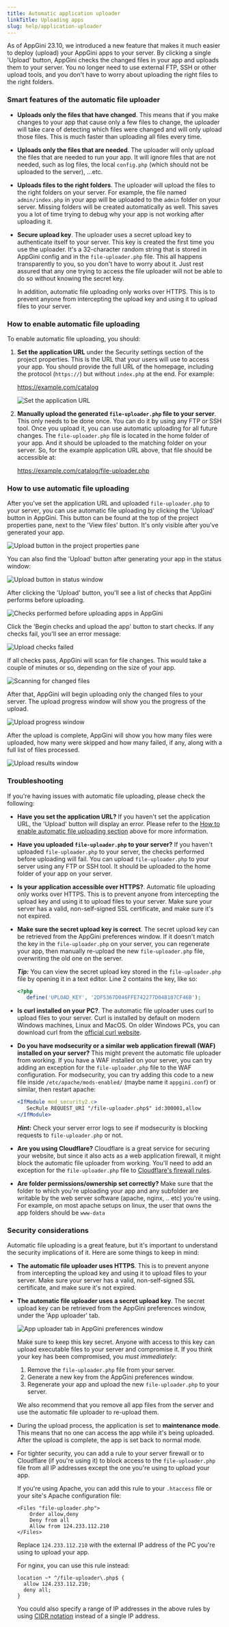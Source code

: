 ```yaml
---
title: Automatic application uploader
linkTitle: Uploading apps
slug: help/application-uploader
---
```


As of AppGini 23.10, we introduced a new feature that makes it much easier to deploy (upload) your AppGini apps to your server. By clicking a single 'Upload' button, AppGini checks the changed files in your app and uploads them to your server. You no longer need to use external FTP, SSH or other upload tools, and you don't have to worry about uploading the right files to the right folders.

### Smart features of the automatic file uploader

*   **Uploads only the files that have changed**. This means that if you make changes to your app that cause only a few files to change, the uploader will take care of detecting which files were changed and will only upload those files. This is much faster than uploading all files every time.
*   **Uploads only the files that are needed**. The uploader will only upload the files that are needed to run your app. It will ignore files that are not needed, such as log files, the local `config.php` (which should not be uploaded to the server), ...etc.
*   **Uploads files to the right folders**. The uploader will upload the files to the right folders on your server. For example, the file named `admin/index.php` in your app will be uploaded to the `admin` folder on your server. Missing folders will be created automatically as well. This saves you a lot of time trying to debug why your app is not working after uploading it.
*   **Secure upload key**. The uploader uses a secret upload key to authenticate itself to your server. This key is created the first time you use the uploader. It's a 32-character random string that is stored in AppGini config and in the `file-uploader.php` file. This all happens transparently to you, so you don't have to worry about it. Just rest assured that any one trying to access the file uploader will not be able to do so without knowing the secret key.
    
    In addition, automatic file uploading only works over HTTPS. This is to prevent anyone from intercepting the upload key and using it to upload files to your server.
    

### How to enable automatic file uploading

To enable automatic file uploading, you should:

1.  **Set the application URL** under the Security settings section of the project properties. This is the URL that your users will use to access your app. You should provide the full URL of the homepage, including the protocol (`https://`) but without `index.php` at the end. For example:
    
    https://example.com/catalog
    
    ![Set the application URL](https://cdn.bigprof.com/images/appgini-app-url.png)
    
2.  **Manually upload the generated `file-uploader.php` file to your server**. This only needs to be done once. You can do it by using any FTP or SSH tool. Once you upload it, you can use automatic uploading for all future changes. The `file-uploader.php` file is located in the home folder of your app. And it should be uploaded to the matching folder on your server. So, for the example application URL above, that file should be accessible at:
    
    https://example.com/catalog/file-uploader.php
    

### How to use automatic file uploading

After you've set the application URL and uploaded `file-uploader.php` to your server, you can use automatic file uploading by clicking the 'Upload' button in AppGini. This button can be found at the top of the project properties pane, next to the 'View files' button. It's only visible after you've generated your app.

![Upload button in the project properties pane](https://cdn.bigprof.com/images/appgini-upload-button-project-properties-pane.png)

You can also find the 'Upload' button after generating your app in the status window:

![Upload button in status window](https://cdn.bigprof.com/images/appgini-upload-button-app-generator-status-window.png)

After clicking the 'Upload' button, you'll see a list of checks that AppGini performs before uploading.

![Checks performed before uploading apps in AppGini](https://cdn.bigprof.com/images/appgini-app-uploader-start-checks.png)

Click the 'Begin checks and upload the app' button to start checks. If any checks fail, you'll see an error message:

![Upload checks failed](https://cdn.bigprof.com/images/appgini-app-uploader-checks-failed.png)

If all checks pass, AppGini will scan for file changes. This would take a couple of minutes or so, depending on the size of your app.

![Scanning for changed files](https://cdn.bigprof.com/images/appgini-upload-scanning-changed-files.png)

After that, AppGini will begin uploading only the changed files to your server. The upload progress window will show you the progress of the upload.

![Upload progress window](https://cdn.bigprof.com/images/appgini-upload-progrss.png)

After the upload is complete, AppGini will show you how many files were uploaded, how many were skipped and how many failed, if any, along with a full list of files processed.

![Upload results window](https://cdn.bigprof.com/images/appgini-upload-finished.png)

### Troubleshooting

If you're having issues with automatic file uploading, please check the following:

*   **Have you set the application URL?** If you haven't set the application URL, the 'Upload' button will display an error. Please refer to the [How to enable automatic file uploading section](#how-to-enable-automatic-file-uploading) above for more information.
*   **Have you uploaded `file-uploader.php` to your server?** If you haven't uploaded `file-uploader.php` to your server, the checks performed before uploading will fail. You can upload `file-uploader.php` to your server using any FTP or SSH tool. It should be uploaded to the home folder of your app on your server.
*   **Is your application accessible over HTTPS?**. Automatic file uploading only works over HTTPS. This is to prevent anyone from intercepting the upload key and using it to upload files to your server. Make sure your server has a valid, non-self-signed SSL certificate, and make sure it's not expired.
*   **Make sure the secret upload key is correct**. The secret upload key can be retrieved from the AppGini preferences window. If it doesn't match the key in the `file-uploader.php` on your server, you can regenerate your app, then manually re-upload the new `file-uploader.php` file, overwriting the old one on the server.
    
    _**Tip:**_ You can view the secret upload key stored in the `file-uploader.php` file by opening it in a text editor. Line 2 contains the key, like so:
    
    ```php
    <?php
       define('UPLOAD_KEY', '2DF5367D046FFE742277D04B107CF46B');
    ```
    
*   **Is curl installed on your PC?**. The automatic file uploader uses curl to upload files to your server. Curl is installed by default on modern Windows machines, Linux and MacOS. On older Windows PCs, you can download curl from the [official curl website](https://curl.se/windows/).
*   **Do you have modsecurity or a similar web application firewall (WAF) installed on your server?** This might prevent the automatic file uploader from working. If you have a WAF installed on your server, you can try adding an exception for the `file-uploader.php` file to the WAF configuration. For modsecurity, you can try adding this code to a new file inside `/etc/apache/mods-enabled/` (maybe name it `appgini.conf`) or similar, then restart apache:
    
    ```apache
    <IfModule mod_security2.c>
       SecRule REQUEST_URI "/file-uploader.php$" id:300001,allow
    </IfModule>
    ```
    
    _**Hint:**_ Check your server error logs to see if modsecurity is blocking requests to `file-uploader.php` or not.
    
*   **Are you using Cloudflare?** Cloudflare is a great service for securing your website, but since it also acts as a web application firewall, it might block the automatic file uploader from working. You'll need to add an exception for the `file-uploader.php` file to [Cloudflare's firewall rules](https://developers.cloudflare.com/waf/managed-rules/waf-exceptions/).
*   **Are folder permissions/ownership set correctly?** Make sure that the folder to which you're uploading your app and any subfolder are writable by the web server software (apache, nginx, .. etc) you're using. For example, on most apache setups on linux, the user that owns the app folders should be `www-data`

### Security considerations

Automatic file uploading is a great feature, but it's important to understand the security implications of it. Here are some things to keep in mind:

*   **The automatic file uploader uses HTTPS**. This is to prevent anyone from intercepting the upload key and using it to upload files to your server. Make sure your server has a valid, non-self-signed SSL certificate, and make sure it's not expired.
*   **The automatic file uploader uses a secret upload key**. The secret upload key can be retrieved from the AppGini preferences window, under the 'App uploader' tab.
    
    ![App uploader tab in AppGini preferences window](https://cdn.bigprof.com/images/appgini-preferences-app-uploader.png)
    
    Make sure to keep this key secret. Anyone with access to this key can upload executable files to your server and compromise it. If you think your key has been compromised, you _must immediately_:
    
    1.  Remove the `file-uploader.php` file from your server.
    2.  Generate a new key from the AppGini preferences window.
    3.  Regenerate your app and upload the new `file-uploader.php` to your server.
    
    We also recommend that you remove all app files from the server and use the automatic file uploader to re-upload them.
    
*   During the upload process, the application is set to **maintenance mode**. This means that no one can access the app while it's being uploaded. After the upload is complete, the app is set back to normal mode.
*   For tighter security, you can add a rule to your server firewall or to Cloudflare (if you're using it) to block access to the `file-uploader.php` file from all IP addresses except the one you're using to upload your app.
    
    If you're using Apache, you can add this rule to your `.htaccess` file or your site's Apache configuration file:
    
    ```
    <Files "file-uploader.php">
        Order allow,deny
        Deny from all
        Allow from 124.233.112.210
    </Files>
    ```
    
    Replace `124.233.112.210` with the external IP address of the PC you're using to upload your app.
    
    For nginx, you can use this rule instead:
    
    ```
    location ~* ^/file-uploader\.php$ {
      allow 124.233.112.210;
      deny all;
    }
    ```
    
    You could also specify a range of IP addresses in the above rules by using [CIDR notation](https://en.wikipedia.org/wiki/Classless_Inter-Domain_Routing#IPv4_CIDR_blocks) instead of a single IP address.
    



